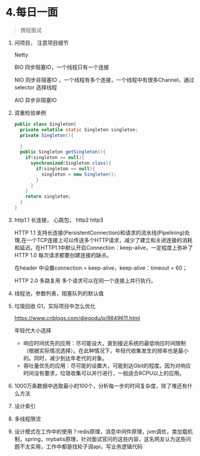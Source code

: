 # 4.每日一面

> 携程面试

1. 问项目， 注意项目细节

   Netty 

   BIO 同步阻塞IO，一个线程只有一个连接

   NIO 同步非阻塞IO ，一个线程有多个连接，一个线程中有很多Channel，通过selector 选择线程

   AIO 异步非阻塞IO

2. 双重检验单例

   ```Java
   public class Singleton{
     private volatile static Singleton singleton;
     private Singleton(){
       
     }
     public Singleton getSingleton(){
       if(singleton == null){
         synchronized(Singleton.class){
           if(singleton == null){
             singleton = new Singleton();
           }
         }
       }
       return singleton;
     }
   }
   ```

3. http1.1  长连接， 心跳包， http2 http3

   HTTP 1.1 支持长连接(PersistentConnection)和请求的流水线(Pipelining)处理,在一个TCP连接上可以传送多个HTTP请求，减少了建立和关闭连接的消耗和延迟。在HTTP1.1中默认开启Connection：keep-alive，一定程度上弥补了HTTP 1.0 每次请求都要创建连接的缺点。  

   在header 中设置connection = keep-alive，keep-alive：timeout = 60；        

   HTTP 2.0 多路复用 多个请求可以在同一个连接上并行执行。

4. 线程池，参数列表，阻塞队列的默认值

5. 垃圾回收 G1，实际项目中怎么优化

   https://www.cnblogs.com/diegodu/p/9849611.html

   年轻代大小选择

   - 响应时间优先的应用：尽可能设大，直到接近系统的最低响应时间限制（根据实际情况选择）。在此种情况下，年轻代收集发生的频率也是最小的。同时，减少到达年老代的对象。
   - 吞吐量优先的应用：尽可能的设置大，可能到达Gbit的程度。因为对响应时间没有要求，垃圾收集可以并行进行，一般适合8CPU以上的应用。

6. 1000万条数据中选取最小的100个，分析每一步的时间复杂度，除了堆还有什么方法

7. 设计索引

8. 多线程限流

9. 设计模式在工作中的使用？redis原理，消息中间件原理，jvm调优，类加载机制，spring，mybatis原理，针对面试官问的这些内容，这名网友认为这些问题不太实用，工作中都是找轮子调api，写业务逻辑代码

    

